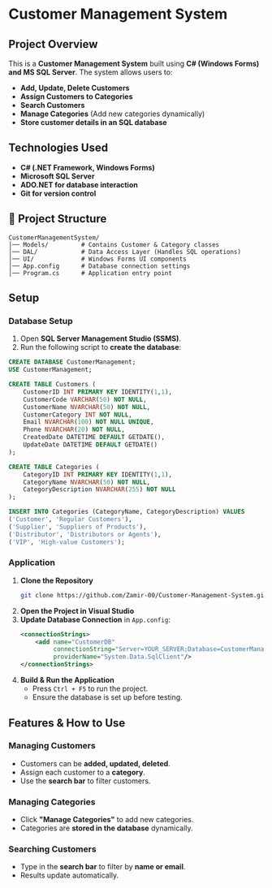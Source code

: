 # Customer Management System

## Project Overview
This is a **Customer Management System** built using **C# (Windows Forms) and MS SQL Server**. The system allows users to:
- **Add, Update, Delete Customers**
- **Assign Customers to Categories**
- **Search Customers**
- **Manage Categories** (Add new categories dynamically)
- **Store customer details in an SQL database**

## Technologies Used
- **C# (.NET Framework, Windows Forms)**
- **Microsoft SQL Server**
- **ADO.NET for database interaction**
- **Git for version control**

## 📂 Project Structure
```
CustomerManagementSystem/
│── Models/         # Contains Customer & Category classes
│── DAL/            # Data Access Layer (Handles SQL operations)
│── UI/             # Windows Forms UI components
│── App.config      # Database connection settings
│── Program.cs      # Application entry point
```

## Setup 
### Database Setup
1. Open **SQL Server Management Studio (SSMS)**.
2. Run the following script to **create the database**:

```sql
CREATE DATABASE CustomerManagement;
USE CustomerManagement;

CREATE TABLE Customers (
    CustomerID INT PRIMARY KEY IDENTITY(1,1),
    CustomerCode VARCHAR(50) NOT NULL,
    CustomerName NVARCHAR(50) NOT NULL,
    CustomerCategory INT NOT NULL,
    Email NVARCHAR(100) NOT NULL UNIQUE,
    Phone NVARCHAR(20) NOT NULL,
    CreatedDate DATETIME DEFAULT GETDATE(),
    UpdateDate DATETIME DEFAULT GETDATE()
);

CREATE TABLE Categories (
    CategoryID INT PRIMARY KEY IDENTITY(1,1),
    CategoryName NVARCHAR(50) NOT NULL,
    CategoryDescription NVARCHAR(255) NOT NULL
);

INSERT INTO Categories (CategoryName, CategoryDescription) VALUES
('Customer', 'Regular Customers'),
('Supplier', 'Suppliers of Products'),
('Distributor', 'Distributors or Agents'),
('VIP', 'High-value Customers');
```

### Application
1. **Clone the Repository**
   ```bash
   git clone https://github.com/Zamir-00/Customer-Management-System.git
   ```
2. **Open the Project in Visual Studio**
3. **Update Database Connection** in `App.config`:
   ```xml
   <connectionStrings>
       <add name="CustomerDB"
            connectionString="Server=YOUR_SERVER;Database=CustomerManagement;Trusted_Connection=True;"
            providerName="System.Data.SqlClient"/>
   </connectionStrings>
   ```
4. **Build & Run the Application**
   - Press `Ctrl + F5` to run the project.
   - Ensure the database is set up before testing.

## Features & How to Use
### **Managing Customers**
- Customers can be **added, updated, deleted**.
- Assign each customer to a **category**.
- Use the **search bar** to filter customers.

### **Managing Categories**
- Click **"Manage Categories"** to add new categories.
- Categories are **stored in the database** dynamically.

### **Searching Customers**
- Type in the **search bar** to filter by **name or email**.
- Results update automatically.